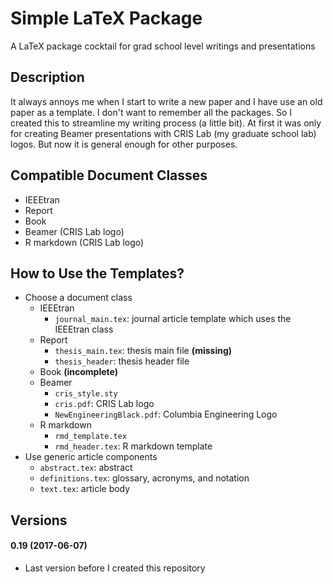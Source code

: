 # Simple LaTeX Package
A LaTeX package cocktail for grad school level writings and presentations

## Description

It always annoys me when I start to write a new paper and I have use an old paper as a template. I don't want to remember all the packages. So I created this to streamline my writing process (a little bit). At first it was only for creating Beamer presentations with CRIS Lab (my graduate school lab) logos. But now it is general enough for other purposes.

## Compatible Document Classes

- IEEEtran
- Report
- Book
- Beamer (CRIS Lab logo)
- R markdown (CRIS Lab logo)

## How to Use the Templates?

- Choose a document class
    + IEEEtran
        * `journal_main.tex`: journal article template which uses the IEEEtran class
    + Report
        * `thesis_main.tex`: thesis main file **(missing)**
        * `thesis_header`: thesis header file
    + Book **(incomplete)**
    + Beamer
        * `cris_style.sty`
        * `cris.pdf`: CRIS Lab logo
        * `NewEngineeringBlack.pdf`: Columbia Engineering Logo 
    + R markdown
        * `rmd_template.tex`
        * `rmd_header.tex`: R markdown template
- Use generic article components
    + `abstract.tex`: abstract
    + `definitions.tex`: glossary, acronyms, and notation
    + `text.tex`: article body

## Versions

#### 0.19 (2017-06-07)

- Last version before I created this repository
